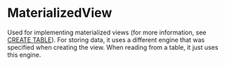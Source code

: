# MaterializedView

Used for implementing materialized views (for more information, see [CREATE TABLE](../../query_language/create.md#query_language-queries-create_table)). For storing data, it uses a different engine that was specified when creating the view. When reading from a table, it just uses this engine.